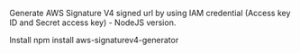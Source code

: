 Generate AWS Signature V4 signed url by using IAM credential (Access key ID and Secret access key) - NodeJS version.

Install
npm install aws-signaturev4-generator


